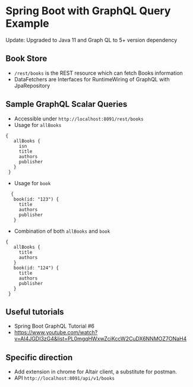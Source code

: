 # Spring Boot with GraphQL Query Example

Update: Upgraded to Java 11 and Graph QL to 5+ version dependency

## Book Store
- `/rest/books` is the REST resource which can fetch Books information
- DataFetchers are Interfaces for RuntimeWiring of GraphQL with JpaRepository

## Sample GraphQL Scalar Queries
- Accessible under `http://localhost:8091/rest/books`
- Usage for `allBooks`
```
{
   allBooks {
     isn
     title
     authors
     publisher
   }
 }
```
- Usage for `book`
```
  {
   book(id: "123") {
     title
     authors
     publisher
   }
```
- Combination of both `allBooks` and `book`
```
{
   allBooks {
     title
     authors
   }
   book(id: "124") {
     title
     authors
     publisher
   }
 }
```

## Useful tutorials
- Spring Boot GraphQL Tutorial #6
- https://www.youtube.com/watch?v=AI4JGDI3zG4&list=PL0mgqHWxwZciKccW2CuDX6NNMOZ7ONaH4

## Specific direction
- Add extension in chrome for Altair client, a substitute for postman.
- API `http://localhost:8091/api/v1/books`